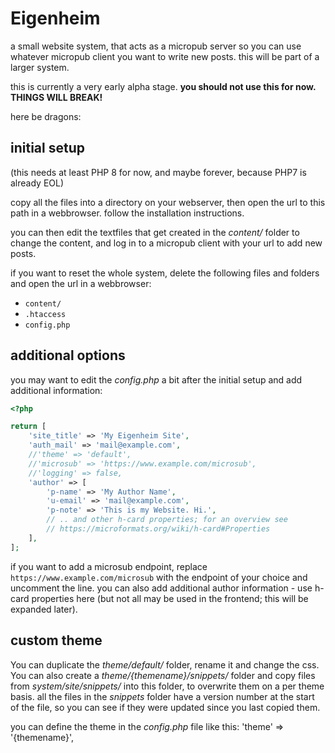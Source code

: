 # Eigenheim

a small website system, that acts as a micropub server so you can use whatever micropub client you want to write new posts. this will be part of a larger system.

this is currently a very early alpha stage. **you should not use this for now. THINGS WILL BREAK!**

here be dragons:

## initial setup

(this needs at least PHP 8 for now, and maybe forever, because PHP7 is already EOL)

copy all the files into a directory on your webserver, then open the url to this path in a webbrowser. follow the installation instructions.

you can then edit the textfiles that get created in the *content/* folder to change the content, and log in to a micropub client with your url to add new posts.

if you want to reset the whole system, delete the following files and folders and open the url in a webbrowser:
- `content/`
- `.htaccess`
- `config.php`

## additional options

you may want to edit the *config.php* a bit after the initial setup and add additional information:

```php
<?php

return [
	'site_title' => 'My Eigenheim Site',
	'auth_mail' => 'mail@example.com',
	//'theme' => 'default',
	//'microsub' => 'https://www.example.com/microsub',
	//'logging' => false,
	'author' => [
		'p-name' => 'My Author Name',
		'u-email' => 'mail@example.com',
		'p-note' => 'This is my Website. Hi.',
		// .. and other h-card properties; for an overview see
		// https://microformats.org/wiki/h-card#Properties
	],
];

```

if you want to add a microsub endpoint, replace `https://www.example.com/microsub` with the endpoint of your choice and uncomment the line. you can also add additional author information - use h-card properties here (but not all may be used in the frontend; this will be expanded later).

## custom theme

You can duplicate the *theme/default/* folder, rename it and change the css. You can also create a *theme/{themename}/snippets/* folder and copy files from *system/site/snippets/* into this folder, to overwrite them on a per theme basis. all the files in the *snippets* folder have a version number at the start of the file, so you can see if they were updated since you last copied them.

you can define the theme in the *config.php* file like this: 'theme' => '{themename}',
